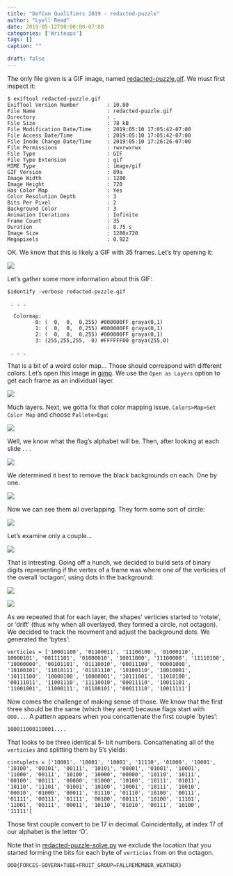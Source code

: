 ```yaml
---
title: "DefCon Qualifiers 2019 - redacted-puzzle"
author: "Lyell Read"
date: 2019-05-12T00:00:00-07:00
categories: ['Writeups']
tags: []
caption: ""

draft: false
---
```


The only file given is a GIF image, named [redacted-puzzle.gif](redacted-puzzle.gif). We must first inspect it:

```
$ exiftool redacted-puzzle.gif
ExifTool Version Number         : 10.80
File Name                       : redacted-puzzle.gif
Directory                       : .
File Size                       : 78 kB
File Modification Date/Time     : 2019:05:10 17:05:42-07:00
File Access Date/Time           : 2019:05:10 17:05:42-07:00
File Inode Change Date/Time     : 2019:05:10 17:26:26-07:00
File Permissions                : rwxrwxrwx
File Type                       : GIF
File Type Extension             : gif
MIME Type                       : image/gif
GIF Version                     : 89a
Image Width                     : 1280
Image Height                    : 720
Has Color Map                   : Yes
Color Resolution Depth          : 3
Bits Per Pixel                  : 2
Background Color                : 3
Animation Iterations            : Infinite
Frame Count                     : 35
Duration                        : 8.75 s
Image Size                      : 1280x720
Megapixels                      : 0.922
```

OK. We know that this is likely a GIF with 35 frames. Let’s try opening it:

![](/blog/defcon-qualifiers-2019-redacted-puzzle-1.jpg)

Let’s gather some more information about this GIF:

```
$identify -verbose redacted-puzzle.gif

 . . .

  Colormap:
         0: (  0,  0,  0,255) #000000FF graya(0,1)
         1: (  0,  0,  0,255) #000000FF graya(0,1)
         2: (  0,  0,  0,255) #000000FF graya(0,1)
         3: (255,255,255,  0) #FFFFFF00 graya(255,0)

 . . . 
```

That is a bit of a weird color map… Those should correspond with different colors. Let’s open this image in [gimp](https://www.gimp.org/). We use the `Open as Layers` option to get each frame as an individual layer.

![](/blog/defcon-qualifiers-2019-redacted-puzzle-2.jpg)

Much layers. Next, we gotta fix that color mapping issue. `Colors>Map>Set Color Map` and choose `Pallete>Ega`:

![](/blog/defcon-qualifiers-2019-redacted-puzzle-3.jpg)

Well, we know what the flag’s alphabet will be. Then, after looking at each slide . . . 

![](/blog/defcon-qualifiers-2019-redacted-puzzle-4.jpg)

We determined it best to remove the black backgrounds on each. One by one.

![](/blog/defcon-qualifiers-2019-redacted-puzzle-5.jpg)

Now we can see them all overlapping. They form some sort of circle:

![](/blog/defcon-qualifiers-2019-redacted-puzzle-6.jpg)

Let’s examine only a couple…

![](/blog/defcon-qualifiers-2019-redacted-puzzle-7.jpg)

That is intresting. Going off a hunch, we decided to build sets of binary digits representing if the vertex of a frame was where one of the verticies of the overall ‘octagon’, using dots in the background:

![](/blog/defcon-qualifiers-2019-redacted-puzzle-8.jpg)

![](/blog/defcon-qualifiers-2019-redacted-puzzle-9.jpg)

As we repeated that for each layer, the shapes’ verticies started to ‘rotate’, or ‘drift’ (thus why when all overlayed, they formed a circle, not octagon). We decided to track the movment and adjust the background dots. We generated the ‘bytes’:

```
verticies = ['10001100', '01100011', '11100100', '01000110', 10000101', '00111101', '01000010', '10011000', '11100000', '11110100', '10000000', '00101101', '01110010', '00011100', '00001000', '10100101', '11010111', '01101110', '10100110', '10010001', '10111100', '10000100', '10000001', '10111001', '11010100', '00111011', '11001110', '11110010', '00011110', '10011101', '11001001', '11000111', '01100101', '00011110', '10011111']
```

Now comes the challenge of making sense of those. We know that the first three should be the same (which they arent) because flags start with `OOO...`. A pattern appears when you concattenate the first couple ‘bytes’:

```
100011000110001....
```

That looks to be three identical 5- bit numbers. Concattenating all of the `verticies` and splitting them by 5’s yields:

```
cintuplets = ['10001', '10001', '10001', '11110', '01000', '10001', '10100', '00101', '00111', '10101', '00001', '01001', '10001', '11000', '00111', '10100', '10000', '00000', '10110', '10111', '00100', '00111', '00000', '01000', '10100', '10111', '01011', '10110', '11101', '01001', '10100', '10001', '10111', '10010', '00010', '01000', '00011', '01110', '01110', '10100', '00111', '01111', '00111', '01111', '00100', '00111', '10100', '11101', '11001', '00111', '00011', '10110', '01010', '00111', '10100', '11111']
```

Those first couple convert to be 17 in decimal. Coincidentally, at index 17 of our alphabet is the letter ‘O’.

Note that in [redacted-puzzle-solve.py](https://github.com/lyellread/ctf-writeups/blob/master/defcon-qualifiers-2019/redacted-puzzle-writeup/redacted-puzzle-solve.py) we exclude the location that you started forming the bits for each byte of `verticies` from on the octagon.

```
OOO{FORCES-GOVERN+TUBE+FRUIT_GROUP=FALLREMEMBER_WEATHER}
```
